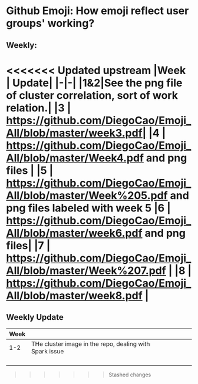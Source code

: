 # Github Emoji: How emoji reflect user groups' working?


## Weekly:

<<<<<<< Updated upstream
|Week | Update|
|-|-|
|1&2|See the png file of cluster correlation, sort of work relation.|
|3 | https://github.com/DiegoCao/Emoji_All/blob/master/week3.pdf|
|4 | https://github.com/DiegoCao/Emoji_All/blob/master/Week4.pdf and png files |
|5 | https://github.com/DiegoCao/Emoji_All/blob/master/Week%205.pdf and png files labeled with week 5
|6 | https://github.com/DiegoCao/Emoji_All/blob/master/week6.pdf and png files|
|7 | https://github.com/DiegoCao/Emoji_All/blob/master/Week%207.pdf |
|8 | https://github.com/DiegoCao/Emoji_All/blob/master/week8.pdf |
=======
## Weekly Update 

| Week |                                                         |      |      |      |      |
| ---- | ------------------------------------------------------- | ---- | ---- | ---- | ---- |
| 1-2  | THe cluster image in the repo, dealing with Spark issue |      |      |      |      |
|      |                                                         |      |      |      |      |
|      |                                                         |      |      |      |      |
|      |                                                         |      |      |      |      |
|      |                                                         |      |      |      |      |



>>>>>>> Stashed changes
